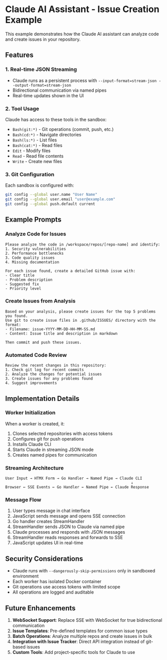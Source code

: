 # Claude AI Assistant - Issue Creation Example

This example demonstrates how the Claude AI assistant can analyze code and create issues in your repository.

## Features

### 1. Real-time JSON Streaming
- Claude runs as a persistent process with `--input-format=stream-json --output-format=stream-json`
- Bidirectional communication via named pipes
- Real-time updates shown in the UI

### 2. Tool Usage
Claude has access to these tools in the sandbox:
- `Bash(git:*)` - Git operations (commit, push, etc.)
- `Bash(cd:*)` - Navigate directories
- `Bash(ls:*)` - List files
- `Bash(cat:*)` - Read files
- `Edit` - Modify files
- `Read` - Read file contents
- `Write` - Create new files

### 3. Git Configuration
Each sandbox is configured with:
```bash
git config --global user.name "User Name"
git config --global user.email "user@example.com"
git config --global push.default current
```

## Example Prompts

### Analyze Code for Issues
```
Please analyze the code in /workspace/repos/[repo-name] and identify:
1. Security vulnerabilities
2. Performance bottlenecks
3. Code quality issues
4. Missing documentation

For each issue found, create a detailed GitHub issue with:
- Clear title
- Problem description
- Suggested fix
- Priority level
```

### Create Issues from Analysis
```
Based on your analysis, please create issues for the top 5 problems you found.
Use git to create issue files in .github/ISSUES/ directory with the format:
- Filename: issue-YYYY-MM-DD-HH-MM-SS.md
- Content: Issue title and description in markdown

Then commit and push these issues.
```

### Automated Code Review
```
Review the recent changes in this repository:
1. Check git log for recent commits
2. Analyze the changes for potential issues
3. Create issues for any problems found
4. Suggest improvements
```

## Implementation Details

### Worker Initialization
When a worker is created, it:
1. Clones selected repositories with access tokens
2. Configures git for push operations
3. Installs Claude CLI
4. Starts Claude in streaming JSON mode
5. Creates named pipes for communication

### Streaming Architecture
```
User Input → HTMX Form → Go Handler → Named Pipe → Claude CLI
                                                        ↓
Browser ← SSE Events ← Go Handler ← Named Pipe ← Claude Response
```

### Message Flow
1. User types message in chat interface
2. JavaScript sends message and opens SSE connection
3. Go handler creates StreamHandler
4. StreamHandler sends JSON to Claude via named pipe
5. Claude processes and responds with JSON messages
6. StreamHandler reads responses and forwards to SSE
7. JavaScript updates UI in real-time

## Security Considerations

- Claude runs with `--dangerously-skip-permissions` only in sandboxed environment
- Each worker has isolated Docker container
- Git operations use access tokens with limited scope
- All operations are logged and auditable

## Future Enhancements

1. **WebSocket Support**: Replace SSE with WebSocket for true bidirectional communication
2. **Issue Templates**: Pre-defined templates for common issue types
3. **Batch Operations**: Analyze multiple repos and create issues in bulk
4. **Integration with Issue Tracker**: Direct API integration instead of git-based issues
5. **Custom Tools**: Add project-specific tools for Claude to use